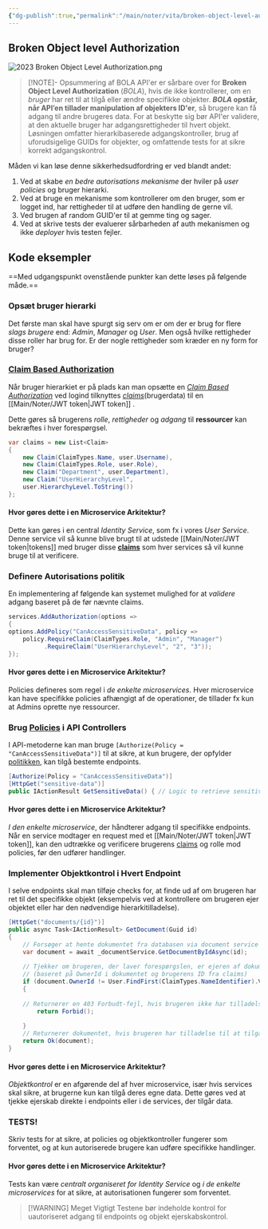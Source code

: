 ```yaml
---
{"dg-publish":true,"permalink":"/main/noter/vita/broken-object-level-authorization/","created":"2024-11-04T09:40:00.677+01:00"}
---
```



## Broken Object level Authorization
![2023 Broken Object Level Authorization.png](/img/user/98_Images/2023%20Broken%20Object%20Level%20Authorization.png)
 
> [!NOTE]- Opsummering af BOLA
> API'er er sårbare over for **Broken Object Level Authorization** (*BOLA*), hvis de ikke kontrollerer, om en *bruger* har ret til at tilgå eller ændre specifikke objekter. ***BOLA* opstår, når API’en tillader manipulation af objekters ID'er**, så brugere kan få adgang til andre brugeres data. For at beskytte sig bør API'er validere, at den aktuelle bruger har adgangsrettigheder til hvert objekt. Løsningen omfatter hierarkibaserede adgangskontroller, brug af uforudsigelige GUIDs for objekter, og omfattende tests for at sikre korrekt adgangskontrol.

Måden vi kan løse denne sikkerhedsudfordring er ved blandt andet: 
1. Ved at skabe *en bedre autorisations mekanisme* der hviler på *user policies* og bruger hierarki.
2. Ved at bruge en mekanisme som kontrollerer om den bruger, som er logget ind, har rettigheder  til at udføre den handling de gerne vil.
3. Ved brugen af random GUID'er til at gemme ting og sager.
4. Ved at skrive tests der evaluerer sårbarheden af auth mekanismen og ikke *deployer* hvis testen fejler.

## Kode eksempler

==Med udgangspunkt ovenstående punkter kan dette løses på følgende måde.==
### Opsæt bruger hierarki
Det første man skal have spurgt sig serv om er om der er brug for flere *slags brugere* end: *Admin*, *Manager* og *User*. 
Men også hvilke rettigheder disse roller har brug for. Er der nogle rettigheder som kræder en ny form for bruger?
### [Claim Based Authorization](https://learn.microsoft.com/en-us/aspnet/core/security/authorization/claims?view=aspnetcore-8.0)
Når bruger hierarkiet er på plads kan man opsætte en *[Claim Based Authorization](https://learn.microsoft.com/en-us/aspnet/core/security/authorization/claims?view=aspnetcore-8.0)*
ved logind tilknyttes *[claims](https://learn.microsoft.com/en-us/aspnet/core/security/authorization/claims?view=aspnetcore-8.0)*(brugerdata) til en [[Main/Noter/JWT token\|JWT token]] . 

Dette gøres så brugerens *rolle*, *rettigheder* og *adgang* til **ressourcer** kan bekræftes i hver forespørgsel.

```csharp
var claims = new List<Claim> 
{ 
	new Claim(ClaimTypes.Name, user.Username), 
	new Claim(ClaimTypes.Role, user.Role), 
	new Claim("Department", user.Department), 
	new Claim("UserHierarchyLevel", 
	user.HierarchyLevel.ToString()) 
};
```
#### Hvor gøres dette i en Microservice Arkitektur?
Dette kan gøres i en central *Identity Service*, som fx i vores *User Service*. Denne service vil så kunne blive brugt til at udstede [[Main/Noter/JWT token\|tokens]] med bruger disse **[claims](https://learn.microsoft.com/en-us/aspnet/core/security/authorization/claims?view=aspnetcore-8.0)** som hver services så vil kunne bruge til at verificere.
### Definere Autorisations politik
En implementering af følgende kan systemet mulighed for at *validere* adgang baseret på de før nævnte claims.

```csharp
services.AddAuthorization(options => 
{ 
options.AddPolicy("CanAccessSensitiveData", policy => 
	policy.RequireClaim(ClaimTypes.Role, "Admin", "Manager")
		  .RequireClaim("UserHierarchyLevel", "2", "3")); 
});
```

#### Hvor gøres dette i en Microservice Arkitektur?
Policies defineres som regel i *de enkelte microservices*. Hver microservice kan have specifikke policies afhængigt af de operationer, de tillader fx kun at Admins oprette nye ressourcer.

### Brug [Policies](https://learn.microsoft.com/en-us/aspnet/core/security/authorization/policies?view=aspnetcore-8.0) i API Controllers
I API-metoderne kan man bruge `[Authorize(Policy = "CanAccessSensitiveData")]` til at sikre, at kun brugere, der opfylder [politikken](https://learn.microsoft.com/en-us/aspnet/core/security/authorization/policies?view=aspnetcore-8.0), kan tilgå bestemte endpoints.

```csharp
[Authorize(Policy = "CanAccessSensitiveData")] 
[HttpGet("sensitive-data")] 
public IActionResult GetSensitiveData() { // Logic to retrieve sensitive data }
```

#### Hvor gøres dette i en Microservice Arkitektur?
*I den enkelte microservice*, der håndterer adgang til specifikke endpoints. Når en service modtager en request med et [[Main/Noter/JWT token\|JWT token]], kan den udtrække og verificere brugerens [claims](https://learn.microsoft.com/en-us/aspnet/core/security/authorization/claims?view=aspnetcore-8.0) og rolle mod policies, før den udfører handlinger.

### Implementer Objektkontrol i Hvert Endpoint
I selve endpoints skal man tilføje checks for, at finde ud af om brugeren har ret til det specifikke objekt (eksempelvis ved at kontrollere om brugeren ejer objektet eller har den nødvendige hierarkitilladelse).

```csharp
[HttpGet("documents/{id}")] 
public async Task<IActionResult> GetDocument(Guid id) 
{ 
	// Forsøger at hente dokumentet fra databasen via document service 
	var document = await _documentService.GetDocumentByIdAsync(id); 
	
	// Tjekker om brugeren, der laver forespørgslen, er ejeren af dokumentet 
	// (baseret på OwnerId i dokumentet og brugerens ID fra claims) 
	if (document.OwnerId != User.FindFirst(ClaimTypes.NameIdentifier).Value) 
	{ 
	
	// Returnerer en 403 Forbudt-fejl, hvis brugeren ikke har tilladelse 
		return Forbid(); 
		
	} 
	// Returnerer dokumentet, hvis brugeren har tilladelse til at tilgå det 
	return Ok(document); 
}
```

#### Hvor gøres dette i en Microservice Arkitektur?
*Objektkontrol* er en afgørende del af hver microservice, især hvis services skal sikre, at brugerne kun kan tilgå deres egne data. Dette gøres ved at tjekke ejerskab direkte i endpoints eller i de services, der tilgår data.

### TESTS!
Skriv tests for at sikre, at policies og objektkontroller fungerer som forventet, og at kun autoriserede brugere kan udføre specifikke handlinger.

#### Hvor gøres dette i en Microservice Arkitektur?
Tests kan være *centralt organiseret for Identity Service* og *i de enkelte microservices* for at sikre, at autorisationen fungerer som forventet. 

>[!WARNING] Meget Vigtigt
>Testene bør indeholde kontrol for uautoriseret adgang til endpoints og objekt
> ejerskabskontrol.
